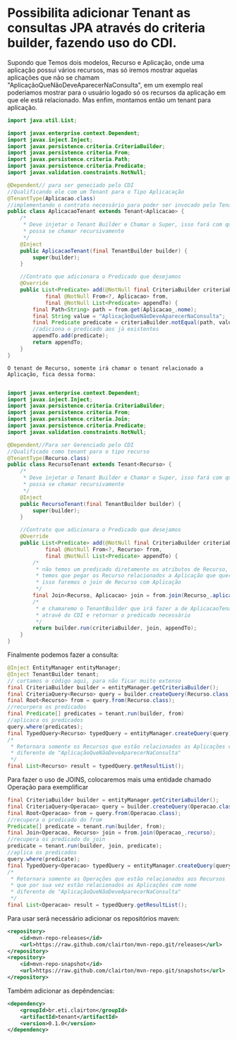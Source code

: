 # Possibilita adicionar Tenant as consultas JPA através do criteria builder, fazendo uso do CDI.

   Supondo que Temos dois modelos, Recurso e Aplicação, onde uma aplicação
possui vários recursos, mas só iremos mostrar aquelas aplicações que não se
chamam "AplicaçãoQueNãoDeveAparecerNaConsulta", em um exemplo real
poderiamos mostrar para o usuário logado só os recursos da aplicação em que
ele está relacionado. Mas enfim, montamos então um tenant para aplicação.
    
```java	
import java.util.List;

import javax.enterprise.context.Dependent;
import javax.inject.Inject;
import javax.persistence.criteria.CriteriaBuilder;
import javax.persistence.criteria.From;
import javax.persistence.criteria.Path;
import javax.persistence.criteria.Predicate;
import javax.validation.constraints.NotNull;

@Dependent// para ser geneciado pelo CDI
//Qualificando ele com um Tenant para o Tipo Aplicacação
@TenantType(Aplicacao.class)
//implementando o contrato necessário para poder ser invocado pelo TenantBuilder
public class AplicacaoTenant extends Tenant<Aplicacao> {
	/*
     * Deve injetar o Tenant Builder e Chamar o Super, isso fará com que ele
     * possa se chamar recursivamente
     */
	@Inject
	public AplicacaoTenant(final TenantBuilder builder) {
		super(builder);
	}

	//Contrato que adicionara o Predicado que desejamos
	@Override
	public List<Predicate> add(@NotNull final CriteriaBuilder criteriaBuilder,
			final @NotNull From<?, Aplicacao> from,
			final @NotNull List<Predicate> appendTo) {
		final Path<String> path = from.get(Aplicacao_.nome);
		final String value = "AplicaçãoQueNãoDeveAparecerNaConsulta";
		final Predicate predicate = criteriaBuilder.notEqual(path, value);
        //adiciona o predicado aos já existentes
		appendTo.add(predicate);
		return appendTo;
	}
}

```
	O tenant de Recurso, somente irá chamar o tenant relacionado a 
    Aplicação, fica dessa forma:
```java

import javax.enterprise.context.Dependent;
import javax.inject.Inject;
import javax.persistence.criteria.CriteriaBuilder;
import javax.persistence.criteria.From;
import javax.persistence.criteria.Join;
import javax.persistence.criteria.Predicate;
import javax.validation.constraints.NotNull;

@Dependent//Para ser Gerenciado pelo CDI
//Qualificado como tenant para o tipo recurso
@TenantType(Recurso.class)
public class RecursoTenant extends Tenant<Recurso> {
	/*
     * Deve injetar o Tenant Builder e Chamar o Super, isso fará com que ele
     * possa se chamar recursivamente
     */
	@Inject
	public RecursoTenant(final TenantBuilder builder) {
		super(builder);
	}

	//Contrato que adicionara o Predicado que desejamos
	@Override
	public List<Predicate> add(@NotNull final CriteriaBuilder criteriaBuilder,
			final @NotNull From<?, Recurso> from,
			final @NotNull List<Predicate> appendTo) {
        /*
         * não temos um predicado diretamente os atributos de Recurso, para sim
         * temos que pegar os Recurso relacionados a Aplicação que queremos, por
         * isso faremos o join de Recurso com Aplicação
         */
		final Join<Recurso, Aplicacao> join = from.join(Recurso_.aplicacao);
        /*
         * e chamaremo o TenantBuilder que irá fazer a de AplicacaoTenant#add
         * atravé do CDI e retornar o predicado necessário
         */
		return builder.run(criteriaBuilder, join, appendTo);
	}
}
```
Finalmente podemos fazer a consulta:

```java
@Inject EntityManager entityManager;
@Inject TenantBuilder tenant;
// cortamos o código aqui, para não ficar muito extenso
final CriteriaBuilder builder = entityManager.getCriteriaBuilder();
final CriteriaQuery<Recurso> query = builder.createQuery(Recurso.class);
final Root<Recurso> from = query.from(Recurso.class);
//recurpera os predicados
final Predicate[] predicates = tenant.run(builder, from)
//aplicaca os predicados
query.where(predicates);
final TypedQuery<Recurso> typedQuery = entityManager.createQuery(query);
/*
 * Retornara somente os Recursos que estão relacionados as Aplicações com nome
 * diferente de "AplicaçãoQueNãoDeveAparecerNaConsulta"
 */
final List<Recurso> result = typedQuery.getResultList();
```
Para fazer o uso de JOINS, colocaremos mais uma entidade chamado Operação para exemplificar

```java
final CriteriaBuilder builder = entityManager.getCriteriaBuilder();
final CriteriaQuery<Operacao> query = builder.createQuery(Operacao.class);
final Root<Operacao> from = query.from(Operacao.class);
//recupera o predicado do from
Predicate[] predicate = tenant.run(builder, from);
final Join<Operacao, Recurso> join = from.join(Operacao_.recurso);
//recupera os predicado do join
predicate = tenant.run(builder, join, predicate);
//aplica os predicados
query.where(predicate);
final TypedQuery<Operacao> typedQuery = entityManager.createQuery(query);
/*
 * Retornara somente as Operações que estão relacionados aos Recursos 
 * que por sua vez estão relacionados as Aplicações com nome
 * diferente de "AplicaçãoQueNãoDeveAparecerNaConsulta"
 */
final List<Operacao> result = typedQuery.getResultList();
```
Para usar será necessário adicionar os repositórios maven:

```xml
<repository>
	<id>mvn-repo-releases</id>
	<url>https://raw.github.com/clairton/mvn-repo.git/releases</url>
</repository>
<repository>
	<id>mvn-repo-snapshot</id>
	<url>https://raw.github.com/clairton/mvn-repo.git/snapshots</url>
</repository>
```
 Também adicionar as depêndencias:
```xml
<dependency>
    <groupId>br.eti.clairton</groupId>
	<artifactId>tenant</artifactId>
	<version>0.1.0</version>
</dependency>
```
